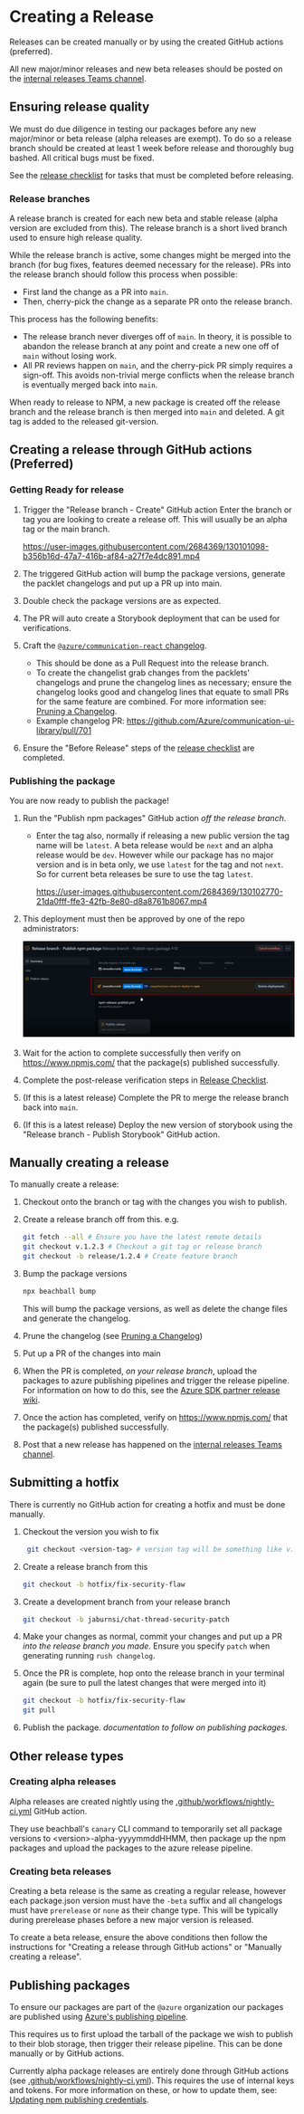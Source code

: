 # Creating a Release

Releases can be created manually or by using the created GitHub actions (preferred).

All new major/minor releases and new beta releases should be posted on the [internal releases Teams channel](https://teams.microsoft.com/l/channel/19%3ae12aa149c0b44318b245ae8c30365880%40thread.skype/ACS%2520Deployment%2520Announcements?groupId=3e9c1fc3-39df-4486-a26a-456d80e80f82&tenantId=72f988bf-86f1-41af-91ab-2d7cd011db47).

## Ensuring release quality

We must do due diligence in testing our packages before any new major/minor or beta release (alpha releases are exempt). To do so a release branch should be created at least 1 week before release and thoroughly bug bashed. All critical bugs must be fixed.

See the [release checklist](../references/release-checklist.md) for tasks that must be completed before releasing.

### Release branches

A release branch is created for each new beta and stable release (alpha version are excluded from this). The release branch is a short lived branch used to ensure high release quality.

While the release branch is active, some changes might be merged into the branch (for bug fixes, features deemed necessary for the release). PRs into the release branch should follow this process when possible:

- First land the change as a PR into `main`.
- Then, cherry-pick the change as a separate PR onto the release branch.

This process has the following benefits:

- The release branch never diverges off of `main`. In theory, it is possible to abandon the release branch at any point and create a new one off of `main` without losing work.
-  All PR reviews happen on `main`, and the cherry-pick PR simply requires a sign-off. This avoids non-trivial merge conflicts when the release branch is eventually merged back into `main`.

When ready to release to NPM, a new package is created off the release branch and the release branch is then merged into `main` and deleted. A git tag is added to the released git-version.

## Creating a release through GitHub actions (Preferred)

### Getting Ready for release

1. Trigger the "Release branch - Create" GitHub action
    Enter the branch or tag you are looking to create a release off. This will usually be an alpha tag or the main branch.

    <https://user-images.githubusercontent.com/2684369/130101098-b356b16d-47a7-416b-af84-a27f7e4dc891.mp4>

1. The triggered GitHub action will bump the package versions, generate the packlet changelogs and put up a PR up into main.
1. Double check the package versions are as expected.
1. The PR will auto create a Storybook deployment that can be used for verifications.
1. Craft the [`@azure/communication-react` changelog](https://github.com/Azure/communication-ui-library/blob/main/packages/communication-react/CHANGELOG.md).
    * This should be done as a Pull Request into the release branch.
    * To create the changelist grab changes from the packlets' changelogs and prune the changelog lines as necessary; ensure the changelog looks good and changelog lines that equate to small PRs for the same feature are combined. For more information see: [Pruning a Changelog](../references/pruning-a-changelog.md).
    * Example changelog PR: <https://github.com/Azure/communication-ui-library/pull/701>
1. Ensure the "Before Release" steps of the [release checklist](../references/release-checklist.md) are completed.

### Publishing the package

You are now ready to publish the package!

1. Run the "Publish npm packages" GitHub action _off the release branch_.
    * Enter the tag also, normally if releasing a new public version the tag name will be `latest`. A beta release would be `next` and an alpha release would be `dev`. However while our package has no major version and is in beta only, we use `latest` for the tag and not `next`. So for current beta releases be sure to use the tag `latest`.

        <https://user-images.githubusercontent.com/2684369/130102770-21da0fff-ffe3-42fb-8e80-d8a8761b8067.mp4>

1. This deployment must then be approved by one of the repo administrators:

    ![Screenshot highlighting reuired approval before publishing npm package](../images/npm-publish-required-approval.png)

1. Wait for the action to complete successfully then verify on <https://www.npmjs.com/> that the package(s) published successfully.
1. Complete the post-release verification steps in [Release Checklist](../release-checklist.md).
1. (If this is a latest release) Complete the PR to merge the release branch back into `main`.
1. (If this is a latest release) Deploy the new version of storybook using the "Release branch - Publish Storybook" GitHub action.

## Manually creating a release

To manually create a release:

1. Checkout onto the branch or tag with the changes you wish to publish.
1. Create a release branch off from this. e.g.

    ```bash
    git fetch --all # Ensure you have the latest remote details
    git checkout v.1.2.3 # Checkout a git tag or release branch
    git checkout -b release/1.2.4 # Create feature branch
    ```

1. Bump the package versions

    ```bash
    npx beachball bump
    ```

    This will bump the package versions, as well as delete the change files and generate the changelog.
1. Prune the changelog (see [Pruning a Changelog](../references/pruning-a-changelog.md))
1. Put up a PR of the changes into main
1. When the PR is completed, _on your release branch_, upload the packages to azure publishing pipelines and trigger the release pipeline. For information on how to do this, see the [Azure SDK partner release wiki](https://dev.azure.com/azure-sdk/internal/_wiki/wikis/internal.wiki/1/Partner-Release-Pipeline).
1. Once the action has completed, verify on <https://www.npmjs.com/> that the package(s) published successfully.
1. Post that a new release has happened on the [internal releases Teams channel](https://teams.microsoft.com/l/channel/19%3ae12aa149c0b44318b245ae8c30365880%40thread.skype/ACS%2520Deployment%2520Announcements?groupId=3e9c1fc3-39df-4486-a26a-456d80e80f82&tenantId=72f988bf-86f1-41af-91ab-2d7cd011db47).

## Submitting a hotfix

There is currently no GitHub action for creating a hotfix and must be done manually.

1. Checkout the version you wish to fix

    ```bash
     git checkout <version-tag> # version tag will be something like v.1.2.3
    ```

1. Create a release branch from this

    ```bash
    git checkout -b hotfix/fix-security-flaw
    ```

1. Create a development branch from your release branch

    ```bash
    git checkout -b jaburnsi/chat-thread-security-patch
    ```

1. Make your changes as normal, commit your changes and put up a PR _into the release branch you made_. Ensure you specify `patch` when generating running `rush changelog`.

1. Once the PR is complete, hop onto the release branch in your terminal again (be sure to pull the latest changes that were merged into it)

    ```bash
    git checkout -b hotfix/fix-security-flaw
    git pull
    ```

1. Publish the package. _documentation to follow on publishing packages._

## Other release types

### Creating alpha releases

Alpha releases are created nightly using the [.github/workflows/nightly-ci.yml](https://github.com/Azure/communication-ui-library/blob/main/.github/workflows/nightly-ci.yml) GitHub action.

They use beachball's `canary` CLI command to temporarily set all package versions to \<version\>-alpha-yyyymmddHHMM, then package up the npm packages and upload the packages to the azure release pipeline.

### Creating beta releases

Creating a beta release is the same as creating a regular release, however each package.json version must have the `-beta` suffix and all changelogs must have `prerelease` or `none` as their change type. This will be typically during prerelease phases before a new major version is released.

To create a beta release, ensure the above conditions then follow the instructions for "Creating a release through GitHub actions" or "Manually creating a release".

## Publishing packages

To ensure our packages are part of the `@azure` organization our packages are published using [Azure's publishing pipeline](https://dev.azure.com/azure-sdk/internal/_wiki/wikis/internal.wiki/1/Partner-Release-Pipeline).

This requires us to first upload the tarball of the package we wish to publish to their blob storage, then trigger their release pipeline. This can be done manually or by GitHub actions.

Currently alpha package releases are entirely done through GitHub actions (see [.github/workflows/nightly-ci.yml](https://github.com/Azure/communication-ui-library/blob/main/.github/workflows/nightly-ci.yml)). This requires the use of internal keys and tokens. For more information on these, or how to update them, see: [Updating npm publishing credentials](../references/updating-npm-publishing-credentials.md).
